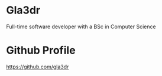 # Gla3dr
Full-time software developer with a BSc in Computer Science

# Github Profile
https://github.com/gla3dr